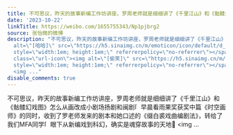 ```yaml
---
title: 不可思议，昨天的故事新编工作坊讲座，罗周老师就是细细讲了《千里江山》和《骷髅幻戏图》怎么从画改成小剧场扬剧和闽剧[哈哈]早晨看雨果奖获奖中篇《时空画师》...
date: '2023-10-22'
linkTitle: https://weibo.com/1655755343/Np1pjbrg2
source: 张怡微的微博
description: "不可思议，昨天的故事新编工作坊讲座，罗周老师就是细细讲了《千里江山》和《骷髅幻戏图》怎么从画改成小剧场扬剧和闽剧<span class=\"url-icon\"><img
  alt=\"[哈哈]\" src=\"https://h5.sinaimg.cn/m/emoticon/icon/default/d_haha-0ec05e6dad.png\"
  style=\"width:1em; height:1em;\" referrerpolicy=\"no-referrer\"></span>早晨看雨果奖获奖中篇《时空画师》的同时，收到了罗老师发来的剧本和她口述的《缀白裘戏曲编剧法》，转给了我们MFA同学<span
  class=\"url-icon\"><img alt=\"[偷笑]\" src=\"https://h5.sinaimg.cn/m/emoticon/icon/default/d_touxiao-0d995330b6.png\"
  style=\"width:1em; height:1em;\" referrerpolicy=\"no-referrer\"></span>眼下从新编戏到科幻，确实是魂穿故事的天地\U0001F680
  <img ..."
disable_comments: true
---
```

不可思议，昨天的故事新编工作坊讲座，罗周老师就是细细讲了《千里江山》和《骷髅幻戏图》怎么从画改成小剧场扬剧和闽剧<span class="url-icon"><img alt="[哈哈]" src="https://h5.sinaimg.cn/m/emoticon/icon/default/d_haha-0ec05e6dad.png" style="width:1em; height:1em;" referrerpolicy="no-referrer"></span>早晨看雨果奖获奖中篇《时空画师》的同时，收到了罗老师发来的剧本和她口述的《缀白裘戏曲编剧法》，转给了我们MFA同学<span class="url-icon"><img alt="[偷笑]" src="https://h5.sinaimg.cn/m/emoticon/icon/default/d_touxiao-0d995330b6.png" style="width:1em; height:1em;" referrerpolicy="no-referrer"></span>眼下从新编戏到科幻，确实是魂穿故事的天地🚀 <img ...